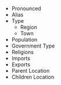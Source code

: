 - Pronounced
- Alias
- Type
	- Region
	- Town
- Population
- Government Type
- Religions
- Imports
- Exports
- Parent Location
- Children Location